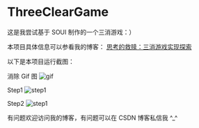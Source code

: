 # ThreeClearGame
这是我尝试基于 SOUI 制作的一个三消游戏：）

本项目具体信息可以参看我的博客：
[思考的救赎：三消游戏实现探索](http://blog.csdn.net/u012814856/article/details/78035234)

以下是本项目运行截图：

消除 Gif 图
![gif](https://github.com/wangying2016/ThreeClearGame/raw/master/picture/demo.gif)

Step1
![step1](https://github.com/wangying2016/ThreeClearGame/raw/master/picture/step1.png)

Step2
![step1](https://github.com/wangying2016/ThreeClearGame/raw/master/picture/step2.png)

有问题欢迎访问我的博客，有问题可以在 CSDN 博客私信我 ^_^
